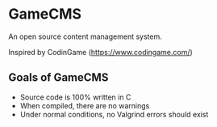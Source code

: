 # GameCMS

An open source content management system.

Inspired by CodinGame (https://www.codingame.com/)

## Goals of GameCMS
* Source code is 100% written in C
* When compiled, there are no warnings
* Under normal conditions, no Valgrind errors should exist
